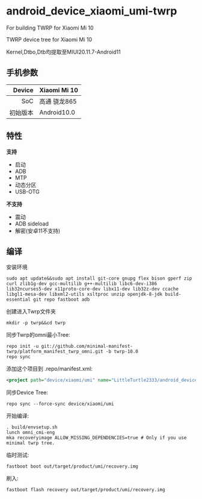 # android_device_xiaomi_umi-twrp
For building TWRP for Xiaomi Mi 10

TWRP device tree for Xiaomi Mi 10

Kernel,Dtbo,Dtb均提取至MIUI20.11.7-Android11

## 手机参数

| Device       | Xiaomi Mi 10                           |
| -----------: | :------------------------------------------ |
| SoC          | 高通 骁龙865              |
| 初始版本 | Android10.0                               |


## 特性

**支持**
- 启动
- ADB
- MTP
- 动态分区
- USB-OTG

**不支持**
- 震动
- ADB sideload
- 解密(安卓11不支持)


## 编译

安装环境
```
sudo apt update&&sudo apt install git-core gnupg flex bison gperf zip curl zlib1g-dev gcc-multilib g++-multilib libc6-dev-i386 lib32ncurses5-dev x11proto-core-dev libx11-dev lib32z-dev ccache 
libgl1-mesa-dev libxml2-utils xsltproc unzip openjdk-8-jdk build-essential git repo fastboot adb
```

创建进入Twrp文件夹
```
mkdir -p twrp&&cd twrp
```

同步Twrp的omni最小Tree:

```
repo init -u git://github.com/minimal-manifest-twrp/platform_manifest_twrp_omni.git -b twrp-10.0
repo sync
```

添加这个项目到 .repo/manifest.xml:

```xml
<project path="device/xiaomi/umi" name="LittleTurtle2333/android_device_xiaomi_umi-twrp" remote="github" revision="android-11.0" />
```

同步Device Tree:
```
repo sync --force-sync device/xiaomi/umi
```

开始编译:
```
. build/envsetup.sh
lunch omni_cmi-eng
mka recoveryimage ALLOW_MISSING_DEPENDENCIES=true # Only if you use minimal twrp tree.
```

临时测试:
```
fastboot boot out/target/product/umi/recovery.img
```

刷入:
```
fastboot flash recovery out/target/product/umi/recovery.img
```
